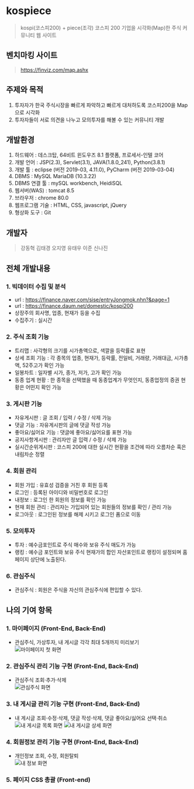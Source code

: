 # kospiece
> kospi(코스피200) + piece(조각)
코스피 200 기업을 시각화(Map)한 주식 커뮤니티 웹 사이트

## 벤치마킹 사이트
> https://finviz.com/map.ashx

## 주제와 목적
1. 투자자가 한국 주식시장을 빠르게 파악하고 빠르게 대처하도록 코스피200을 Map으로 시각화
2. 투자자들이 서로 의견을 나누고 모의투자를 해볼 수 있는 커뮤니티 개발

## 개발환경
1. 하드웨어 : 데스크탑, 64비트 윈도우즈 8.1 플랫폼, 프로세서-인텔 코어
2. 개발 언어 : JSP(2.3), Servlet(3.1), JAVA(1.8.0_241), Python(3.8.1)
3. 개발 툴 : eclipse (버전 2019-03, 4.11.0), PyCharm (버전 2019-03-04)
4. DBMS : MySQL MariaDB (10.3.22)
5. DBMS 연결 툴 : mySQL workbench, HeidiSQL 
6. 웹서버(WAS) : tomcat 8.5
7. 브라우저 : chrome 80.0
8. 웹프로그램 기술 : HTML, CSS, javascript, jQuery
9. 형상화 도구 : Git

## 개발자
> 강동혁 김태경 오지영 유태우 이준 신나진

## 전체 개발내용
### 1. 빅데이터 수집 및 분석
  - url : https://finance.naver.com/sise/entryJongmok.nhn?&page=1
  - url : https://finance.daum.net/domestic/kospi200
  - 상장주의 회사명, 업종, 현재가 등을 수집
  - 수집주기 : 실시간
### 2. 주식 조회 기능
  - 트리맵 : 사각형의 크기를 시가총액으로, 색깔을 등락률로 표현
  - 상세 조회 기능 : 각 종목의 업종, 현재가, 등락률, 전일비, 거래량, 거래대금, 시가총액, 52주고가 
    확인 가능
  - 일봉차트 : 일자별 시가, 종가, 저가, 고가 확인 가능
  - 동종 업계 현황 : 한 종목을 선택했을 때 동종업계가 무엇인지, 동종업정의 증권 현황은 어떤지 
    확인 가능
### 3. 게시판 기능
  - 자유게시판 : 글 조회 / 입력 / 수정 / 삭제 가능
  - 댓글 기능 : 자유게시판의 글에 댓글 작성 가능
  - 좋아요/싫어요 기능 : 댓글에 좋아요/싫어요를 표현 가능
  - 공지사항게시판 : 관리자만 글 입력 / 수정 / 삭제 가능
  - 실시간순위게시판 : 코스피 200에 대한 실시간 현황을 조건에 따라 오름차순 혹은 내림차순 정렬
### 4. 회원 관리
  - 회원 가입 : 유효성 검증을 거친 후 회원 등록
  - 로그인 : 등록된 아이디와 비밀번호로 로그인
  - 내정보 : 로그인 한 회원의 정보를 확인 가능
  - 현재 회원 관리 : 관리자는 가입되어 있는 회원들의 정보를 확인 / 관리 가능
  - 로그아웃 : 로그인된 정보를 해제 시키고 로그인 폼으로 이동
### 5. 모의투자
  - 투자 : 예수금포인트로 주식 매수와 보유 주식 매도가 가능
  - 랭킹 : 예수금 포인트와 보유 주식 현재가의 합인 자산포인트로 랭킹이 설정되며 홈페이지 상단에
    노출된다. 
### 6. 관심주식
  - 관심주식 : 회원은 주식을 자신의 관심주식에 편입할 수 있다.

## 나의 기여 항목
### 1. 마이페이지 (Front-End, Back-End)
- 관심주식, 가상투자, 내 게시글 각각 최대 5개까지 미리보기<br>
![마이페이지 첫 화면](https://user-images.githubusercontent.com/63843905/128097697-fa2022f1-e161-4d29-9f72-d4be966a7f0b.png)
### 2. 관심주식 관리 기능 구현 (Front-End, Back-End)
- 관심주식 조회·추가·삭제<br>
![관심주식 화면](https://user-images.githubusercontent.com/63843905/128097837-b505997f-81e9-41bc-8b8a-7db87015d8cf.png)
### 3. 내 게시글 관리 기능 구현 (Front-End, Back-End)
- 내 게시글 조회·수정·삭제, 댓글 작성·삭제, 댓글 좋아요/싫어요 선택·취소<br>
![내 게시글 목록 화면](https://user-images.githubusercontent.com/63843905/128098538-938d0004-394d-4ddc-acbe-baeadd8454fb.png)
![내 게시글 상세 화면](https://user-images.githubusercontent.com/63843905/128098609-3e51def4-17f4-46f8-8e55-370bc44c1765.png)
### 4. 회원정보 관리 기능 구현 (Front-End, Back-End)
- 개인정보 조회, 수정, 회원탈퇴<br>
![내 정보 화면](https://user-images.githubusercontent.com/63843905/128098659-b1711bc4-4656-4b6c-b535-41fbb995ada6.png)
### 5. 페이지 CSS 총괄 (Front-end)
